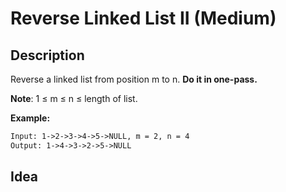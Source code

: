 # Reverse Linked List II (Medium)

## Description

Reverse a linked list from position m to n. **Do it in one-pass.**

**Note**: 1 ≤ m ≤ n ≤ length of list.

**Example:**

```html
Input: 1->2->3->4->5->NULL, m = 2, n = 4
Output: 1->4->3->2->5->NULL
```

## Idea
